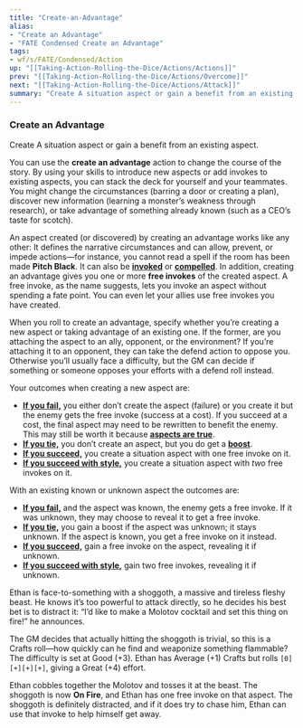 ```yaml
---
title: "Create-an-Advantage"
alias:
- "Create an Advantage"
- "FATE Condensed Create an Advantage"
tags:
- wf/s/FATE/Condensed/Action
up: "[[Taking-Action-Rolling-the-Dice/Actions/Actions]]"
prev: "[[Taking-Action-Rolling-the-Dice/Actions/Overcome]]"
next: "[[Taking-Action-Rolling-the-Dice/Actions/Attack]]"
summary: "Create A situation aspect or gain a benefit from an existing aspect."
---
```

### Create an Advantage

Create A situation aspect or gain a benefit from an existing aspect.

You can use the **create an advantage** action to change the course of the story. By using your skills to introduce new aspects or add invokes to existing aspects, you can stack the deck for yourself and your teammates. You might change the circumstances (barring a door or creating a plan), discover new information (learning a monster’s weakness through research), or take advantage of something already known (such as a CEO’s taste for scotch).

An aspect created (or discovered) by creating an advantage works like any other: It defines the narrative circumstances and can allow, prevent, or impede actions—for instance, you cannot read a spell if the room has been made **Pitch Black**. It can also be **[invoked](../../Aspects-and-Fate-Points/What-Can-I-Do-with-Aspects/Invokes/Invokes.md)** or **[compelled](../../Aspects-and-Fate-Points/What-Can-I-Do-with-Aspects/Compels/Compels.md)**. In addition, creating an advantage gives you one or more **free invokes** of the created aspect. A free invoke, as the name suggests, lets you invoke an aspect without spending a fate point. You can even let your allies use free invokes you have created.

When you roll to create an advantage, specify whether you’re creating a new aspect or taking advantage of an existing one. If the former, are you attaching the aspect to an ally, opponent, or the environment? If you’re attaching it to an opponent, they can take the defend action to oppose you. Otherwise you’ll usually face a difficulty, but the GM can decide if something or someone opposes your efforts with a defend roll instead.

Your outcomes when creating a new aspect are:

- **[If you fail,](../Outcomes/Failure.md)** you either don’t create the aspect (failure) or you create it but the enemy gets the free invoke (success at a cost). If you succeed at a cost, the final aspect may need to be rewritten to benefit the enemy. This may still be worth it because **[aspects are true](../../Aspects-and-Fate-Points/Aspects-Are-Always-True/Aspects-Are-Always-True.md)**.
- **[If you tie,](../Outcomes/Tie.md)** you don’t create an aspect, but you do get a **[boost](../../Aspects-and-Fate-Points/What-Kinds-of-Aspects-Are-There/Boosts.md)**.
- **[If you succeed,](../Outcomes/Success.md)** you create a situation aspect with one free invoke on it.
- **[If you succeed with style,](../Outcomes/Success-with-Style.md)** you create a situation aspect with _two_ free invokes on it.

With an existing known or unknown aspect the outcomes are:

- **[If you fail,](../Outcomes/Failure.md)** and the aspect was known, the enemy gets a free invoke. If it was unknown, they may choose to reveal it to get a free invoke.
- **[If you tie,](../Outcomes/Tie.md)** you gain a boost if the aspect was unknown; it stays unknown. If the aspect is known, you get a free invoke on it instead.
- **[If you succeed,](../Outcomes/Success.md)** gain a free invoke on the aspect, revealing it if unknown.
- **[If you succeed with style,](../Outcomes/Success-with-Style.md)** gain two free invokes, revealing it if unknown.

Ethan is face-to-something with a shoggoth, a massive and tireless fleshy beast. He knows it’s too powerful to attack directly, so he decides his best bet is to distract it: “I’d like to make a Molotov cocktail and set this thing on fire!” he announces.

The GM decides that actually hitting the shoggoth is trivial, so this is a Crafts roll—how quickly can he find and weaponize something flammable? The difficulty is set at Good (+3). Ethan has Average (+1) Crafts but rolls `[0][+][+][+]`, giving a Great (+4) effort.

Ethan cobbles together the Molotov and tosses it at the beast. The shoggoth is now **On Fire**, and Ethan has one free invoke on that aspect. The shoggoth is definitely distracted, and if it does try to chase him, Ethan can use that invoke to help himself get away.